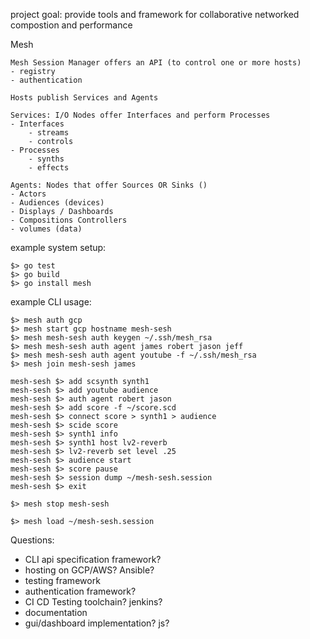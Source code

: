 project goal: provide tools and framework for collaborative networked compostion and performance 

Mesh 

    Mesh Session Manager offers an API (to control one or more hosts)
    - registry
    - authentication

    Hosts publish Services and Agents

    Services: I/O Nodes offer Interfaces and perform Processes 
    - Interfaces
        - streams 
        - controls
    - Processes
        - synths
        - effects

    Agents: Nodes that offer Sources OR Sinks ()
    - Actors
    - Audiences (devices)
    - Displays / Dashboards
    - Compositions Controllers
    - volumes (data)

example system setup:

``` 
$> go test
$> go build 
$> go install mesh
```

example CLI usage: 

```
$> mesh auth gcp
$> mesh start gcp hostname mesh-sesh 
$> mesh mesh-sesh auth keygen ~/.ssh/mesh_rsa
$> mesh mesh-sesh auth agent james robert jason jeff 
$> mesh mesh-sesh auth agent youtube -f ~/.ssh/mesh_rsa
$> mesh join mesh-sesh james

mesh-sesh $> add scsynth synth1
mesh-sesh $> add youtube audience
mesh-sesh $> auth agent robert jason 
mesh-sesh $> add score -f ~/score.scd 
mesh-sesh $> connect score > synth1 > audience
mesh-sesh $> scide score
mesh-sesh $> synth1 info
mesh-sesh $> synth1 host lv2-reverb 
mesh-sesh $> lv2-reverb set level .25
mesh-sesh $> audience start
mesh-sesh $> score pause
mesh-sesh $> session dump ~/mesh-sesh.session
mesh-sesh $> exit

$> mesh stop mesh-sesh

$> mesh load ~/mesh-sesh.session
```

Questions:
- CLI api specification framework?
- hosting on GCP/AWS? Ansible?
- testing framework
- authentication framework?
- CI CD Testing toolchain? jenkins?
- documentation 
- gui/dashboard implementation? js?
    
